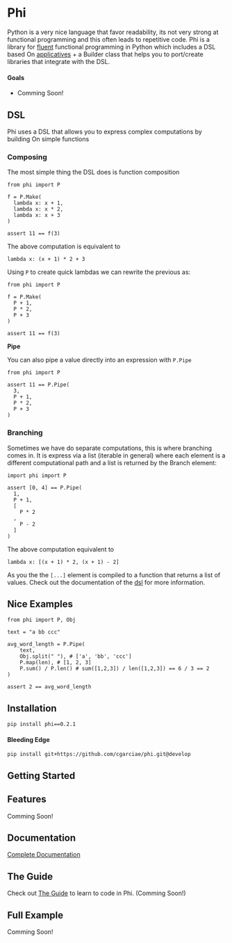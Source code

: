 # Phi
Python is a very nice language that favor readability, its not very strong at functional programming and this often leads to repetitive code.
Phi is a library for [fluent](https://en.wikipedia.org/wiki/Fluent_interface) functional programming in Python which includes a DSL based On [applicatives](http://learnyouahaskell.com/functors-applicative-functors-and-monoids) + a Builder class that helps you to port/create libraries that integrate with the DSL.

#### Goals

* Comming Soon!

## DSL
Phi uses a DSL that allows you to express complex computations by building On simple functions

### Composing
The most simple thing the DSL does is function composition

    
    from phi import P
    
    f = P.Make(
      lambda x: x + 1,
      lambda x: x * 2,
      lambda x: x + 3
    )
    
    assert 11 == f(3)


The above computation is equivalent to

    
    lambda x: (x + 1) * 2 + 3


Using `P` to create quick lambdas we can rewrite the previous as:

    
    from phi import P
    
    f = P.Make(
      P + 1,
      P * 2,
      P + 3
    )
    
    assert 11 == f(3)


**Pipe**

You can also pipe a value directly into an expression with `P.Pipe`

    
    from phi import P
    
    assert 11 == P.Pipe(
      3,
      P + 1,
      P * 2,
      P + 3
    )


### Branching
Sometimes we have do separate computations, this is where branching comes in. It is express via a list (iterable in general) where each element is a different computational path and a list is returned by the Branch element:

    
    import phi import P
    
    assert [0, 4] == P.Pipe(
      1,
      P + 1,
      [
        P * 2
      ,
        P - 2
      ]
    )


The above computation equivalent to

    
    lambda x: [(x + 1) * 2, (x + 1) - 2]


As you the the `[...]` element is compiled to a function that returns a list of values. Check out the documentation of the [dsl](https://cgarciae.github.io/phi/dsl.m.html) for more information.

## Nice Examples

    
    from phi import P, Obj
    
    text = "a bb ccc"
    
    avg_word_length = P.Pipe(
        text,
        Obj.split(" "), # ['a', 'bb', 'ccc']
        P.map(len), # [1, 2, 3]
        P.sum() / P.len() # sum([1,2,3]) / len([1,2,3]) == 6 / 3 == 2
    )
    
    assert 2 == avg_word_length


## Installation

    pip install phi==0.2.1


#### Bleeding Edge

    pip install git+https://github.com/cgarciae/phi.git@develop


## Getting Started


## Features
Comming Soon!

## Documentation
[Complete Documentation](http://cgarciae.github.io/phi/index.html)

## The Guide
Check out [The Guide](https://cgarciae.gitbooks.io/phi/content/) to learn to code in Phi. (Comming Soon!)

## Full Example
Comming Soon!

